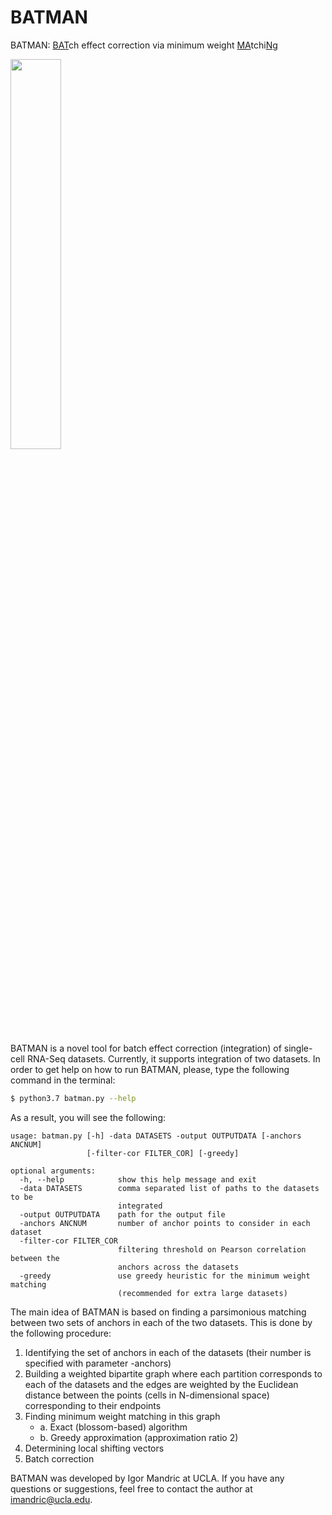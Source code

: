 # BATMAN
BATMAN: <ins>BAT</ins>ch effect correction via minimum weight <ins>MA</ins>tchi<ins>N</ins>g


<img align="center" src="http://alan.cs.gsu.edu/batman.png" width="40%">


BATMAN is a novel tool for batch effect correction (integration) of single-cell RNA-Seq datasets. Currently, it supports integration of two datasets. In order to get help on how to run BATMAN, please, type the following command in the terminal:

```bash
$ python3.7 batman.py --help
```

As a result, you will see the following:

```
usage: batman.py [-h] -data DATASETS -output OUTPUTDATA [-anchors ANCNUM]
                 [-filter-cor FILTER_COR] [-greedy]

optional arguments:
  -h, --help            show this help message and exit
  -data DATASETS        comma separated list of paths to the datasets to be
                        integrated
  -output OUTPUTDATA    path for the output file
  -anchors ANCNUM       number of anchor points to consider in each dataset
  -filter-cor FILTER_COR
                        filtering threshold on Pearson correlation between the
                        anchors across the datasets
  -greedy               use greedy heuristic for the minimum weight matching
                        (recommended for extra large datasets)
```


The main idea of BATMAN is based on finding a parsimonious matching between two sets of anchors in each of the two datasets. This is done by the following procedure:

1. Identifying the set of anchors in each of the datasets (their number is specified with parameter -anchors)
2. Building a weighted bipartite graph where each partition corresponds to each of the datasets and the edges are weighted by the Euclidean distance between the points (cells in N-dimensional space) corresponding to their endpoints
3. Finding minimum weight matching in this graph
    * a. Exact (blossom-based) algorithm
    * b. Greedy approximation (approximation ratio 2)
4. Determining local shifting vectors
5. Batch correction


BATMAN was developed by Igor Mandric at UCLA. If you have any questions or suggestions, feel free to contact the author at [imandric@ucla.edu](mailto:imandric@ucla.edu).


